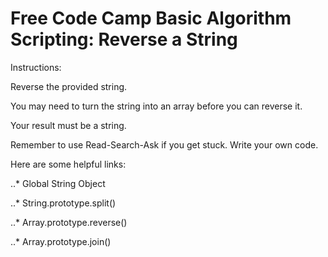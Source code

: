 # Free Code Camp Basic Algorithm Scripting:  Reverse a String

Instructions:

Reverse the provided string.

You may need to turn the string into an array before you can reverse it.

Your result must be a string.

Remember to use Read-Search-Ask if you get stuck. Write your own code.

Here are some helpful links:

..* Global String Object

..* String.prototype.split()

..* Array.prototype.reverse()

..* Array.prototype.join()